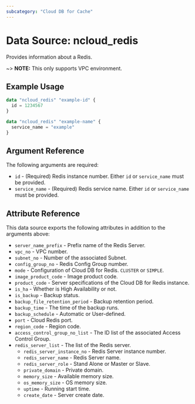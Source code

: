 ```yaml
---
subcategory: "Cloud DB for Cache"
---
```



# Data Source: ncloud_redis

Provides information about a Redis.

~> **NOTE:** This only supports VPC environment.

## Example Usage

```terraform
data "ncloud_redis" "example-id" {
  id = 1234567
}

data "ncloud_redis" "example-name" {
  service_name = "example" 
}
```

## Argument Reference

The following arguments are required:

* `id` - (Required) Redis instance number. Either `id` or `service_name` must be provided.
* `service_name` - (Required) Redis service name. Either `id` or `service_name` must be provided.

## Attribute Reference

This data source exports the following attributes in addition to the arguments above:

* `server_name_prefix` - Prefix name of the Redis Server.
* `vpc_no` - VPC number.
* `subnet_no` - Number of the associated Subnet.
* `config_group_no` - Redis Config Group number.
* `mode` - Configuration of Cloud DB for Redis. `CLUSTER` or `SIMPLE`.
* `image_product_code` - Image product code.
* `product_code` - Server specifications of the Cloud DB for Redis instance.
* `is_ha` - Whether is High Availability or not.
* `is_backup` - Backup status.
* `backup_file_retention_period` - Backup retention period.
* `backup_time` - The time of the backup runs.
* `backup_schedule` - Automatic or User-defined.
* `port` - Cloud Redis port.
* `region_code` - Region code.
* `access_control_group_no_list` - The ID list of the associated Access Control Group.
* `redis_server_list` - The list of the Redis server.
  * `redis_server_instance_no` - Redis Server instance number.
  * `redis_server_name` - Redis Server name.
  * `redis_server_role` - Stand Alone or Master or Slave.
  * `private_domain` - Private domain.
  * `memory_size` - Available memory size.
  * `os_memory_size` - OS memory size.
  * `uptime` - Running start time.
  * `create_date` - Server create date.
